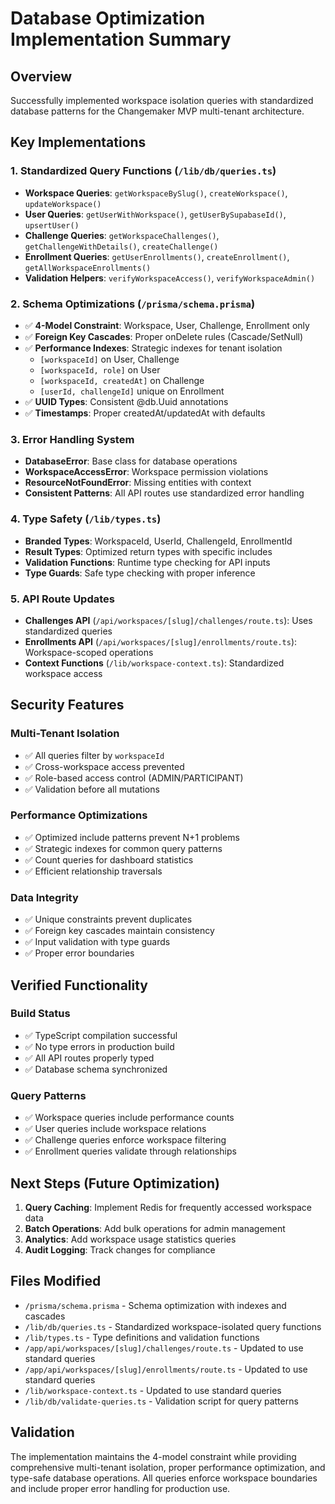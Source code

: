 # Database Optimization Implementation Summary

## Overview
Successfully implemented workspace isolation queries with standardized database patterns for the Changemaker MVP multi-tenant architecture.

## Key Implementations

### 1. Standardized Query Functions (`/lib/db/queries.ts`)
- **Workspace Queries**: `getWorkspaceBySlug()`, `createWorkspace()`, `updateWorkspace()`
- **User Queries**: `getUserWithWorkspace()`, `getUserBySupabaseId()`, `upsertUser()`
- **Challenge Queries**: `getWorkspaceChallenges()`, `getChallengeWithDetails()`, `createChallenge()`
- **Enrollment Queries**: `getUserEnrollments()`, `createEnrollment()`, `getAllWorkspaceEnrollments()`
- **Validation Helpers**: `verifyWorkspaceAccess()`, `verifyWorkspaceAdmin()`

### 2. Schema Optimizations (`/prisma/schema.prisma`)
- ✅ **4-Model Constraint**: Workspace, User, Challenge, Enrollment only
- ✅ **Foreign Key Cascades**: Proper onDelete rules (Cascade/SetNull)
- ✅ **Performance Indexes**: Strategic indexes for tenant isolation
  - `[workspaceId]` on User, Challenge
  - `[workspaceId, role]` on User
  - `[workspaceId, createdAt]` on Challenge
  - `[userId, challengeId]` unique on Enrollment
- ✅ **UUID Types**: Consistent @db.Uuid annotations
- ✅ **Timestamps**: Proper createdAt/updatedAt with defaults

### 3. Error Handling System
- **DatabaseError**: Base class for database operations
- **WorkspaceAccessError**: Workspace permission violations
- **ResourceNotFoundError**: Missing entities with context
- **Consistent Patterns**: All API routes use standardized error handling

### 4. Type Safety (`/lib/types.ts`)
- **Branded Types**: WorkspaceId, UserId, ChallengeId, EnrollmentId
- **Result Types**: Optimized return types with specific includes
- **Validation Functions**: Runtime type checking for API inputs
- **Type Guards**: Safe type checking with proper inference

### 5. API Route Updates
- **Challenges API** (`/api/workspaces/[slug]/challenges/route.ts`): Uses standardized queries
- **Enrollments API** (`/api/workspaces/[slug]/enrollments/route.ts`): Workspace-scoped operations
- **Context Functions** (`/lib/workspace-context.ts`): Standardized workspace access

## Security Features

### Multi-Tenant Isolation
- ✅ All queries filter by `workspaceId` 
- ✅ Cross-workspace access prevented
- ✅ Role-based access control (ADMIN/PARTICIPANT)
- ✅ Validation before all mutations

### Performance Optimizations
- ✅ Optimized include patterns prevent N+1 problems
- ✅ Strategic indexes for common query patterns
- ✅ Count queries for dashboard statistics
- ✅ Efficient relationship traversals

### Data Integrity
- ✅ Unique constraints prevent duplicates
- ✅ Foreign key cascades maintain consistency
- ✅ Input validation with type guards
- ✅ Proper error boundaries

## Verified Functionality

### Build Status
- ✅ TypeScript compilation successful
- ✅ No type errors in production build
- ✅ All API routes properly typed
- ✅ Database schema synchronized

### Query Patterns
- ✅ Workspace queries include performance counts
- ✅ User queries include workspace relations
- ✅ Challenge queries enforce workspace filtering
- ✅ Enrollment queries validate through relationships

## Next Steps (Future Optimization)
1. **Query Caching**: Implement Redis for frequently accessed workspace data
2. **Batch Operations**: Add bulk operations for admin management
3. **Analytics**: Add workspace usage statistics queries
4. **Audit Logging**: Track changes for compliance

## Files Modified
- `/prisma/schema.prisma` - Schema optimization with indexes and cascades
- `/lib/db/queries.ts` - Standardized workspace-isolated query functions
- `/lib/types.ts` - Type definitions and validation functions
- `/app/api/workspaces/[slug]/challenges/route.ts` - Updated to use standard queries
- `/app/api/workspaces/[slug]/enrollments/route.ts` - Updated to use standard queries
- `/lib/workspace-context.ts` - Updated to use standard queries
- `/lib/db/validate-queries.ts` - Validation script for query patterns

## Validation
The implementation maintains the 4-model constraint while providing comprehensive multi-tenant isolation, proper performance optimization, and type-safe database operations. All queries enforce workspace boundaries and include proper error handling for production use.